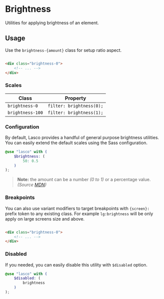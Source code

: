 # Brightness

Utilities for applying brightness of an element.

## Usage

Use the `brightness-{amount}` class for setup ratio aspect.

```html

<div class="brightness-0">
    <!-- ... -->
</div>
```

### Scales

| Class            | Property                 |
|------------------|--------------------------|
| `brightness-0`   | `filter: brightness(0);` |
| `brightness-100` | `filter: brightness(1);` |

### Configuration

By default, Lasco provides a handful of general purpose brightness utilities. You can easily extend the default scales
using the Sass configuration.

```scss
@use "lasco" with (
    $brightness: (
        50: 0.5
    )
);
```

> **Note:** the amount can be a number _(0 to 1)_ or a percentage value. _(Source [MDN](https://developer.mozilla.org/en-US/docs/Web/CSS/filter-function/brightness()#exemples))_

### Breakpoints

You can also use variant modifiers to target breakpoints with `{screen}:` prefix token to any existing class. For
example `lg:brightness` will be only apply on large screens size and above.

```html

<div class="brightness-0">
    <!-- ... -->
</div>
```

### Disabled

If you needed, you can easily disable this utility with `$disabled` option.

```scss
@use "lasco" with (
    $disabled: (
        brightness
    )
);
```
